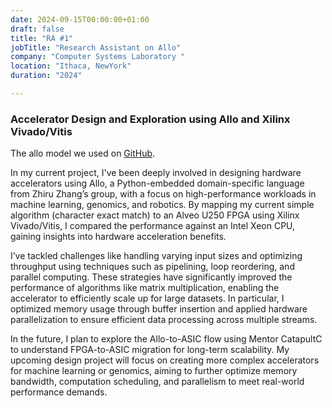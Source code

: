 ```yaml
---
date: 2024-09-15T00:00:00+01:00
draft: false
title: "RA #1"
jobTitle: "Research Assistant on Allo"
company: "Computer Systems Laboratory "
location: "Ithaca, NewYork"
duration: "2024"

---
```

### Accelerator Design and Exploration using Allo and Xilinx Vivado/Vitis

The allo model we used on [GitHub](https://github.com/cornell-zhang/allo).

In my current project, I've been deeply involved in designing hardware accelerators using Allo, a Python-embedded domain-specific language from Zhiru Zhang’s group, with a focus on high-performance workloads in machine learning, genomics, and robotics. By mapping my current simple algorithm (character exact match) to an Alveo U250 FPGA using Xilinx Vivado/Vitis, I compared the performance against an Intel Xeon CPU, gaining insights into hardware acceleration benefits.

I’ve tackled challenges like handling varying input sizes and optimizing throughput using techniques such as pipelining, loop reordering, and parallel computing. These strategies have significantly improved the performance of algorithms like matrix multiplication, enabling the accelerator to efficiently scale up for large datasets. In particular, I optimized memory usage through buffer insertion and applied hardware parallelization to ensure efficient data processing across multiple streams.

In the future, I plan to explore the Allo-to-ASIC flow using Mentor CatapultC to understand FPGA-to-ASIC migration for long-term scalability. My upcoming design project will focus on creating more complex accelerators for machine learning or genomics, aiming to further optimize memory bandwidth, computation scheduling, and parallelism to meet real-world performance demands.